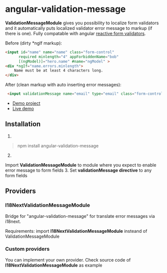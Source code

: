 # angular-validation-message

**ValidationMessageModule** gives you possibility to localize form validators and it automatically puts localized validator error message to markup (if there is one).
Fully compatable with angular [reactive form validators](https://angular.io/guide/reactive-forms#step-2-making-a-field-required).

Before (dirty *ngIf markup):
```html
<input id="name" name="name" class="form-control"
      required minlength="4" appForbiddenName="bob"
      [(ngModel)]="hero.name" #name="ngModel" >
<div *ngIf="name.errors.minlength">
    Name must be at least 4 characters long.
</div>
```
After (clean markup with auto inserting error messages):
```html
 <input validationMessage name="email" type="email" class="form-control" formControlName="email" [(ngModel)]="model.email" />
 ```

- [Demo project](https://github.com/Romanchuk/angular-i18next-demo)
- [Live demo](https://romanchuk.github.io/angular-i18next-demo/)

## Installation

1.
> npm install angular-validation-message
2.
Import **ValidationMessageModule** to module where you expect to enable error message to form fields
3. Set **validationMessage directive** to any form fields

## Providers

### I18NextValidationMessageModule

Bridge for "angular-validation-message" for translate error messages via i18next.

Requirements:
import **I18NextValidationMessageModule** insteand of ValidationMessageModule

### Custom providers

You can implement your own provider. Check source code of **I18NextValidationMessageModule** as example
